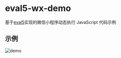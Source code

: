 # eval5-wx-demo

基于[eval5](https://github.com/bplok20010/eval5)实现的微信小程序动态执行 JavaScript 代码示例

## 示例

![demo](https://bplok20010.github.io/eval5-wx-demo/demo.gif "demo")
